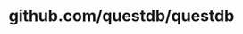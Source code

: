 ---
layout: post
title: github.com/questdb/questdb
categories: link
tags: [انگلیسی, برنامه‌نویسی]
---